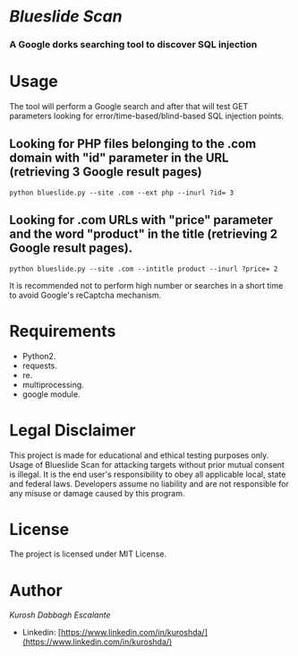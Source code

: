 *Blueslide Scan*
============

### A Google dorks searching tool to discover SQL injection ###


# **Usage** #

The tool will perform a Google search and after that will test GET parameters looking for error/time-based/blind-based SQL injection points.

## Looking for PHP files belonging to the .com domain with "id" parameter in the URL  (retrieving 3 Google result pages) ##
`python blueslide.py --site .com --ext php --inurl ?id= 3`

## Looking for .com URLs with "price" parameter and the word "product" in the title (retrieving 2 Google result pages). ##
`python blueslide.py --site .com --intitle product --inurl ?price= 2`


It is recommended not to perform high number or searches in a short time to avoid Google's reCaptcha mechanism.


# **Requirements** #
* Python2.
* requests.
* re.
* multiprocessing.
* google module.


# **Legal Disclaimer** #
This project is made for educational and ethical testing purposes only. Usage of Blueslide Scan for attacking targets without prior mutual consent is illegal. It is the end user's responsibility to obey all applicable local, state and federal laws. Developers assume no liability and are not responsible for any misuse or damage caused by this program.


# **License** #
The project is licensed under MIT License.


# **Author** #
*Kurosh Dabbagh Escalante*
* Linkedin: [https://www.linkedin.com/in/kuroshda/](https://www.linkedin.com/in/kuroshda/)
